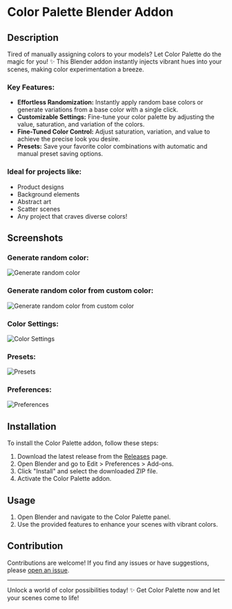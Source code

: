 # Color Palette Blender Addon

## Description

Tired of manually assigning colors to your models? Let Color Palette do the magic for you! ✨ This Blender addon instantly injects vibrant hues into your scenes, making color experimentation a breeze.

### Key Features:

- **Effortless Randomization:** Instantly apply random base colors or generate variations from a base color with a single click.
- **Customizable Settings:** Fine-tune your color palette by adjusting the value, saturation, and variation of the colors.
- **Fine-Tuned Color Control:** Adjust saturation, variation, and value to achieve the precise look you desire.
- **Presets:** Save your favorite color combinations with automatic and manual preset saving options.

### Ideal for projects like:

- Product designs
- Background elements
- Abstract art
- Scatter scenes
- Any project that craves diverse colors!

## Screenshots

### Generate random color:
![Generate random color](videos/Random%20Color.gif)

### Generate random color from custom color:
![Generate random color from custom color](videos/Custom%20Color.gif)

### Color Settings:
![Color Settings](videos/Settings.gif)

### Presets:
![Presets](videos/Presets.gif)

### Preferences:
![Preferences](videos/Preference.gif)

## Installation

To install the Color Palette addon, follow these steps:

1. Download the latest release from the [Releases](link_to_releases) page.
2. Open Blender and go to Edit > Preferences > Add-ons.
3. Click "Install" and select the downloaded ZIP file.
4. Activate the Color Palette addon.

## Usage

1. Open Blender and navigate to the Color Palette panel.
2. Use the provided features to enhance your scenes with vibrant colors.

## Contribution

Contributions are welcome! If you find any issues or have suggestions, please [open an issue](link_to_issues).

---

Unlock a world of color possibilities today! ✨ Get Color Palette now and let your scenes come to life!
